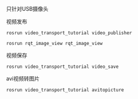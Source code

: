 
只针对USB摄像头

视频发布
```
rosrun video_transport_tutorial video_publisher

rosrun rqt_image_view rqt_image_view

```


视频保存
```
rosrun video_transport_tutorial video_save
```

avi视频转图片
```
rosrun video_transport_tutorial avitopicture
```


